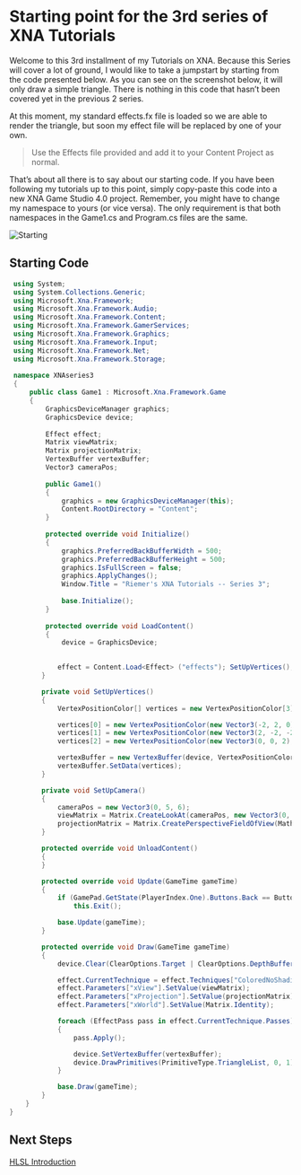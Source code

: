 # Starting point for the 3rd series of XNA Tutorials

Welcome to this 3rd installment of my Tutorials on XNA. Because this Series will cover a lot of ground, I would like to take a jumpstart by starting from the code presented below. As you can see on the screenshot below, it will only draw a simple triangle. There is nothing in this code that hasn’t been covered yet in the previous 2 series.

At this moment, my standard effects.fx file is loaded so we are able to render the triangle, but soon my effect file will be replaced by one of your own.

> Use the Effects file provided and add it to your Content Project as normal.

That’s about all there is to say about our starting code. If you have been following my tutorials up to this point, simply copy-paste this code into a new XNA Game Studio 4.0 project. Remember, you might have to change my namespace to yours (or vice versa). The only requirement is that both namespaces in the Game1.cs and Program.cs files are the same.

![Starting](https://github.com/simondarksidej/XNAGameStudio/raw/archive/Images/Riemers/3DXNA3-01Starting1.jpg?raw=true)

## Starting Code

```csharp
 using System;
 using System.Collections.Generic;
 using Microsoft.Xna.Framework;
 using Microsoft.Xna.Framework.Audio;
 using Microsoft.Xna.Framework.Content;
 using Microsoft.Xna.Framework.GamerServices;
 using Microsoft.Xna.Framework.Graphics;
 using Microsoft.Xna.Framework.Input;
 using Microsoft.Xna.Framework.Net;
 using Microsoft.Xna.Framework.Storage;
 
 namespace XNAseries3
 {
     public class Game1 : Microsoft.Xna.Framework.Game
     {
         GraphicsDeviceManager graphics;
         GraphicsDevice device;
 
         Effect effect;
         Matrix viewMatrix;
         Matrix projectionMatrix;
         VertexBuffer vertexBuffer;
         Vector3 cameraPos;
 
         public Game1()
         {
             graphics = new GraphicsDeviceManager(this);
             Content.RootDirectory = "Content";
         }
 
         protected override void Initialize()
         {
             graphics.PreferredBackBufferWidth = 500;
             graphics.PreferredBackBufferHeight = 500;
             graphics.IsFullScreen = false;
             graphics.ApplyChanges();
             Window.Title = "Riemer's XNA Tutorials -- Series 3";
 
             base.Initialize();
         }
 
         protected override void LoadContent()
         {
             device = GraphicsDevice;
 

            effect = Content.Load<Effect> ("effects"); SetUpVertices();            SetUpCamera();
        }

        private void SetUpVertices()
        {
            VertexPositionColor[] vertices = new VertexPositionColor[3];

            vertices[0] = new VertexPositionColor(new Vector3(-2, 2, 0), Color.Red);
            vertices[1] = new VertexPositionColor(new Vector3(2, -2, -2), Color.Green);
            vertices[2] = new VertexPositionColor(new Vector3(0, 0, 2), Color.Yellow);

            vertexBuffer = new VertexBuffer(device, VertexPositionColor.VertexDeclaration, vertices.Length, BufferUsage.WriteOnly);
            vertexBuffer.SetData(vertices);
        }

        private void SetUpCamera()
        {
            cameraPos = new Vector3(0, 5, 6);
            viewMatrix = Matrix.CreateLookAt(cameraPos, new Vector3(0, 0, 1), new Vector3(0, 1, 0));
            projectionMatrix = Matrix.CreatePerspectiveFieldOfView(MathHelper.PiOver4, device.Viewport.AspectRatio, 1.0f, 200.0f);
        }

        protected override void UnloadContent()
        {
        }

        protected override void Update(GameTime gameTime)
        {
            if (GamePad.GetState(PlayerIndex.One).Buttons.Back == ButtonState.Pressed)
                this.Exit();

            base.Update(gameTime);
        }

        protected override void Draw(GameTime gameTime)
        {
            device.Clear(ClearOptions.Target | ClearOptions.DepthBuffer, Color.DarkSlateBlue, 1.0f, 0);

            effect.CurrentTechnique = effect.Techniques["ColoredNoShading"];
            effect.Parameters["xView"].SetValue(viewMatrix);
            effect.Parameters["xProjection"].SetValue(projectionMatrix);
            effect.Parameters["xWorld"].SetValue(Matrix.Identity);

            foreach (EffectPass pass in effect.CurrentTechnique.Passes)
            {
                pass.Apply();

                device.SetVertexBuffer(vertexBuffer);
                device.DrawPrimitives(PrimitiveType.TriangleList, 0, 1);
            }

            base.Draw(gameTime);
        }
    }
}
```

## Next Steps

[HLSL Introduction](Riemers3DXNA3hlsl02hlslintroduction)
